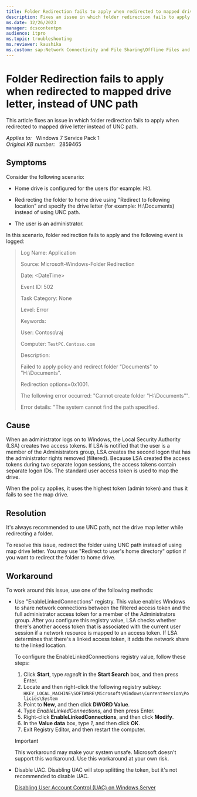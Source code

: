 ```yaml
---
title: Folder Redirection fails to apply when redirected to mapped drive letter, instead of UNC path
description: Fixes an issue in which folder redirection fails to apply when redirected to mapped drive letter instead of UNC path.
ms.date: 12/26/2023
manager: dcscontentpm
audience: itpro
ms.topic: troubleshooting
ms.reviewer: kaushika
ms.custom: sap:Network Connectivity and File Sharing\Offline Files and Folders (CSC), csstroubleshoot
---
```

# Folder Redirection fails to apply when redirected to mapped drive letter, instead of UNC path

This article fixes an issue in which folder redirection fails to apply when redirected to mapped drive letter instead of UNC path.

_Applies to:_ &nbsp; Windows 7 Service Pack 1  
_Original KB number:_ &nbsp; 2859465

## Symptoms

Consider the following scenario:

- Home drive is configured for the users (for example: H:).

- Redirecting the folder to home drive using "Redirect to following location" and specify the drive letter (for example: H:\\Documents) instead of using UNC path.

- The user is an administrator.

In this scenario, folder redirection fails to apply and the following event is logged:

> Log Name:      Application
>
> Source:        Microsoft-Windows-Folder Redirection
>
> Date:          \<DateTime>
>
> Event ID:      502
>
> Task Category: None
>
> Level:         Error
>
> Keywords:
>
> User:          Contoso\\raj
>
> Computer:      `TestPC.Contoso.com`
>
> Description:
>
> Failed to apply policy and redirect folder "Documents" to "H:\\Documents".
>
> Redirection options=0x1001.
>
> The following error occurred: "Cannot create folder "H:\\Documents"".
>
> Error details: "The system cannot find the path specified.

## Cause

When an administrator logs on to Windows, the Local Security Authority (LSA) creates two access tokens. If LSA is notified that the user is a member of the Administrators group, LSA creates the second logon that has the administrator rights removed (filtered). Because LSA created the access tokens during two separate logon sessions, the access tokens contain separate logon IDs. The standard user access token is used to map the drive.

When the policy applies, it uses the highest token (admin token) and thus it fails to see the map drive.

## Resolution

It's always recommended to use UNC path, not the drive map letter while redirecting a folder.

To resolve this issue, redirect the folder using UNC path instead of using map drive letter. You may use "Redirect to user's home directory" option if you want to redirect the folder to home drive.

## Workaround

To work around this issue, use one of the following methods:

- Use "EnableLinkedConnections" registry. This value enables Windows to share network connections between the filtered access token and the full administrator access token for a member of the Administrators group. After you configure this registry value, LSA checks whether there's another access token that is associated with the current user session if a network resource is mapped to an access token. If LSA determines that there's a linked access token, it adds the network share to the linked location.

    To configure the EnableLinkedConnections registry value, follow these steps:

    1. Click **Start**, type *regedit* in the **Start Search** box, and then press Enter.
    2. Locate and then right-click the following registry subkey:      `HKEY_LOCAL_MACHINE\SOFTWARE\Microsoft\Windows\CurrentVersion\Policies\System`
    3. Point to **New**, and then click **DWORD Value**.
    4. Type *EnableLinkedConnections*, and then press Enter.
    5. Right-click **EnableLinkedConnections**, and then click **Modify**.
    6. In the **Value data** box, type *1*, and then click **OK**.
    7. Exit Registry Editor, and then restart the computer.

    > [!IMPORTANT]
    > This workaround may make your system unsafe. Microsoft doesn't support this workaround. Use this workaround at your own risk.

- Disable UAC. Disabling UAC will stop splitting the token, but it's not recommended to disable UAC.

    [Disabling User Account Control (UAC) on Windows Server](https://support.microsoft.com/help/2526083)
